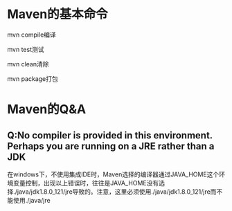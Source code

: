 # Maven的基本命令

mvn compile编译

mvn test测试

mvn clean清除

mvn package打包

# Maven的Q&A

## Q:No compiler is provided in this environment. Perhaps you are running on a JRE rather than a JDK
在windows下，不使用集成IDE时，Maven选择的编译器通过JAVA_HOME这个环境变量控制，出现以上错误时，往往是JAVA_HOME没有选择./java/jdk1.8.0_121/jre导致的。注意，这里必须使用./java/jdk1.8.0_121/jre而不能使用./java/jre
